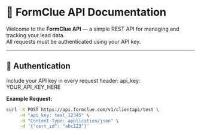 # 🚀 FormClue API Documentation

Welcome to the **FormClue API** — a simple REST API for managing and tracking your lead data.  
All requests must be authenticated using your API key.

---

## 🔑 Authentication

Include your API key in every request header:
api_key: YOUR_API_KEY_HERE

**Example Request:**
```bash
curl -X POST https://api.formclue.com/v1/clientapi/test \
     -H "api_key: test_12345" \
     -H "Content-Type: application/json" \
     -d '{"cert_id": "abc123"}'



